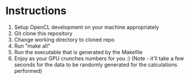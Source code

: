 
# Instructions

1. Setup OpenCL development on your machine appropriately
2. Git clone this repository
3. Change working directory to cloned repo
4. Run "make all"
5. Run the executable that is generated by the Makefile
6. Enjoy as your GPU crunches numbers for you :) (Note - it'll take a few seconds for the data to be randomly
   generated for the calculations performed)

